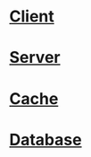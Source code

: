 # [Client](https://github.com/sem1308/Assignment/blob/master/Client.md)
# [Server](https://github.com/sem1308/Assignment/blob/master/Server.md)
# [Cache](https://github.com/sem1308/Assignment/blob/master/Cache.md)
# [Database](https://github.com/sem1308/Assignment/blob/master/Database.md)
